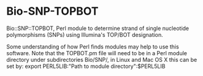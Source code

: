 # Bio-SNP-TOPBOT
Bio::SNP::TOPBOT, Perl module to determine strand of single nucleotide polymorphisms (SNPs) using Illumina's TOP/BOT designation. 

Some understanding of how Perl finds modules may help to use this software. Note that the TOPBOT.pm file will need to be in a Perl module directory under subdirectories Bio/SNP/, in Linux and Mac OS X this can be set by:
export PERL5LIB:"Path to module directory":$PERL5LIB
